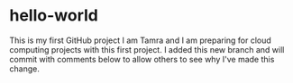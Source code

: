 # hello-world
This is my first GitHub project
I am Tamra and I am preparing for cloud computing projects with this first project. I added this new branch and will commit with comments below to allow others to see why I've made this change.
